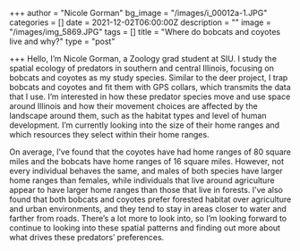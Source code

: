 +++
author = "Nicole Gorman"
bg_image = "/images/i_00012a-1.JPG"
categories = []
date = 2021-12-02T06:00:00Z
description = ""
image = "/images/img_5869.JPG"
tags = []
title = "Where do bobcats and coyotes live and why?"
type = "post"

+++
Hello, I’m Nicole Gorman, a Zoology grad student at SIU. I study the spatial ecology of predators in southern and central Illinois, focusing on bobcats and coyotes as my study species. Similar to the deer project, I trap bobcats and coyotes and fit them with GPS collars, which transmits the data that I use. I’m interested in how these predator species move and use space around Illinois and how their movement choices are affected by the landscape around them, such as the habitat types and level of human development. I’m currently looking into the size of their home ranges and which resources they select within their home ranges.

On average, I’ve found that the coyotes have had home ranges of 80 square miles and the bobcats have home ranges of 16 square miles. However, not every individual behaves the same, and males of both species have larger home ranges than females, while individuals that live around agriculture appear to have larger home ranges than those that live in forests. I’ve also found that both bobcats and coyotes prefer forested habitat over agriculture and urban environments, and they tend to stay in areas closer to water and farther from roads. There’s a lot more to look into, so I’m looking forward to continue to looking into these spatial patterns and finding out more about what drives these predators’ preferences.